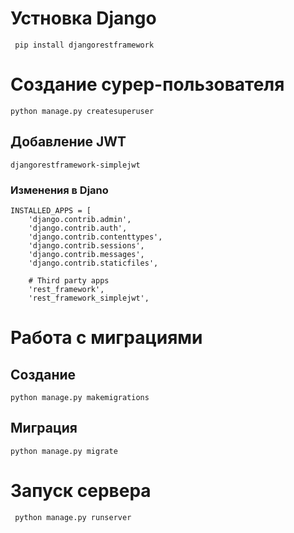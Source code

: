 # Устновка Django

```commandline
 pip install djangorestframework
```
# Создание сурер-пользователя
```commandline
python manage.py createsuperuser
```

## Добавление JWT
```commandline
djangorestframework-simplejwt
```

### Изменения в Djano 
```pithon
INSTALLED_APPS = [
    'django.contrib.admin',
    'django.contrib.auth',
    'django.contrib.contenttypes',
    'django.contrib.sessions',
    'django.contrib.messages',
    'django.contrib.staticfiles',
    
    # Third party apps
    'rest_framework',
    'rest_framework_simplejwt',
```

# Работа с миграциями

## Создание
```commandline
python manage.py makemigrations
```

## Миграция
```commandline
python manage.py migrate 
```

# Запуск сервера
```commandline
 python manage.py runserver
```